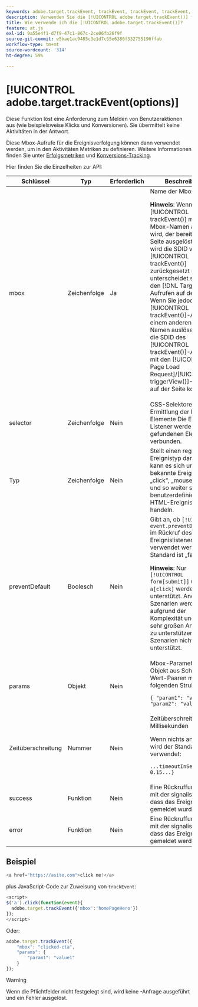```yaml
---
keywords: adobe.target.trackEvent, trackEvent, trackEvent, trackEvent, trackEvent, at.js, funktionen, function, preventionDefault, preventionDefault, preventionDefault, adobe.target.trackEvent
description: Verwenden Sie die [!UICONTROL adobe.target.trackEvent()] für die JavaScript [!DNL Adobe Target] at.js-Bibliothek, um eine Anfrage auszulösen, um Benutzeraktionen wie Klicks und Konversionen auf Ihrer Site zu melden.
title: Wie verwende ich die [!UICONTROL adobe.target.trackEvent()]?
feature: at.js
exl-id: 9a55e4f1-d7f9-47c1-867c-2ce06fb26f9f
source-git-commit: e5bae1ac9485c3e1d7c55e6386f332755196ffab
workflow-type: tm+mt
source-wordcount: '314'
ht-degree: 59%

---
```


# [!UICONTROL adobe.target.trackEvent(options)]

Diese Funktion löst eine Anforderung zum Melden von Benutzeraktionen aus (wie beispielsweise Klicks und Konversionen). Sie übermittelt keine Aktivitäten in der Antwort.

Diese Mbox-Aufrufe für die Ereignisverfolgung können dann verwendet werden, um in den Aktivitäten Metriken zu definieren. Weitere Informationen finden Sie unter [Erfolgsmetriken](https://experienceleague.adobe.com/docs/target/using/activities/success-metrics/success-metrics.html?lang=de) und [Konversions-Tracking](../how-to-deployatjs/implement-target-without-a-tag-manager.md#track-conversions).

Hier finden Sie die Einzelheiten zur API:

| Schlüssel | Typ | Erforderlich | Beschreibung |
|--- |--- |--- |--- |
| mbox | Zeichenfolge | Ja | Name der Mbox<P>**Hinweis**: Wenn ein [!UICONTROL trackEvent()] mit einem Mbox-Namen ausgelöst wird, der bereits auf der Seite ausgelöst wurde, wird die SDID von [!UICONTROL trackEvent()] zurückgesetzt und unterscheidet sich von den [!DNL Target] Aufrufen auf der Seite. Wenn Sie jedoch einen [!UICONTROL trackEvent()]-Aufruf mit einem anderen Mbox-Namen auslösen, bleibt die SDID des [!UICONTROL trackEvent()]-Aufrufs mit den [!UICONTROL Page Load Request]/[!UICONTROL triggerView()]-Aufrufen auf der Seite konsistent. |
| selector | Zeichenfolge | Nein | CSS-Selektoren für die Ermittlung der HTML-Elemente Die Ereignis-Listener werden mit gefundenen Elementen verbunden. |
| Typ | Zeichenfolge | Nein | Stellt einen registrierten Ereignistyp dar. Dabei kann es sich um HTML-bekannte Ereignisse wie „click“, „mousedown“ und so weiter sowie benutzerdefinierte HTML-Ereignisse handeln. |
| preventDefault | Boolesch | Nein | Gibt an, ob `[!UICONTROL event.preventDefault()]` im Rückruf des Ereignislisteners verwendet werden soll. Standard ist „false“.<P>**Hinweis**: Nur `[!UICONTROL form[submit]]` und `a[click]` werden unterstützt. Andere Szenarien werden aufgrund der Komplexität und der sehr großen Anzahl an zu unterstützenden Szenarien nicht unterstützt. |
| params | Objekt | Nein | Mbox-Parameter Ein Objekt aus Schlüssel-Wert-Paaren mit der folgenden Struktur:<P>`{ "param1": "value1", "param2": "value2"}` |
| Zeitüberschreitung | Nummer | Nein | Zeitüberschreitung in Millisekunden<P>Wenn nichts angegeben, wird der Standardwert verwendet:<P>`...timeoutInSeconds: 0.15...}` |
| success | Funktion | Nein | Eine Rückruffunktion, mit der signalisiert wird, dass das Ereignis gemeldet wurde |
| error | Funktion | Nein | Eine Rückruffunktion, mit der signalisiert wird, dass das Ereignis nicht gemeldet werden konnte |

## Beispiel

```javascript {line-numbers="true"}
<a href="https://asite.com">click me!</a> 
```

plus JavaScript-Code zur Zuweisung von `trackEvent`:

```javascript {line-numbers="true"}
<script> 
$('a').click(function(event){ 
  adobe.target.trackEvent({'mbox':'homePageHero'}) 
}); 
</script> 
```

Oder:

```javascript {line-numbers="true"}
adobe.target.trackEvent({ 
    "mbox": "clicked-cta", 
    "params": { 
        "param1": "value1" 
    } 
});
```

>[!WARNING]
>
>Wenn die Pflichtfelder nicht festgelegt sind, wird keine -Anfrage ausgeführt und ein Fehler ausgelöst.

